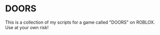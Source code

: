 # DOORS
This is a collection of my scripts for a game called "DOORS" on ROBLOX.
Use at your own risk!
